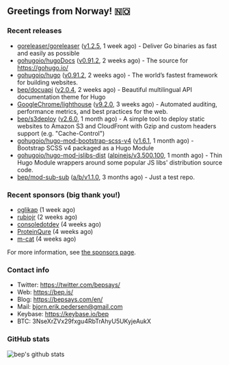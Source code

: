 ## Greetings from Norway! 🇳🇴

### Recent releases
- [goreleaser/goreleaser](https://github.com/goreleaser/goreleaser) ([v1.2.5](https://github.com/goreleaser/goreleaser/releases/tag/v1.2.5), 1 week ago) - Deliver Go binaries as fast and easily as possible
- [gohugoio/hugoDocs](https://github.com/gohugoio/hugoDocs) ([v0.91.2](https://github.com/gohugoio/hugoDocs/releases/tag/v0.91.2), 2 weeks ago) - The source for https://gohugo.io/
- [gohugoio/hugo](https://github.com/gohugoio/hugo) ([v0.91.2](https://github.com/gohugoio/hugo/releases/tag/v0.91.2), 2 weeks ago) - The world’s fastest framework for building websites.
- [bep/docuapi](https://github.com/bep/docuapi) ([v2.0.4](https://github.com/bep/docuapi/releases/tag/v2.0.4), 2 weeks ago) - Beautiful multilingual API documentation theme for Hugo
- [GoogleChrome/lighthouse](https://github.com/GoogleChrome/lighthouse) ([v9.2.0](https://github.com/GoogleChrome/lighthouse/releases/tag/v9.2.0), 3 weeks ago) - Automated auditing, performance metrics, and best practices for the web.
- [bep/s3deploy](https://github.com/bep/s3deploy) ([v2.6.0](https://github.com/bep/s3deploy/releases/tag/v2.6.0), 1 month ago) - A simple tool to deploy static websites to Amazon S3 and CloudFront with Gzip and custom headers support (e.g. &#34;Cache-Control&#34;)
- [gohugoio/hugo-mod-bootstrap-scss-v4](https://github.com/gohugoio/hugo-mod-bootstrap-scss-v4) ([v1.6.1](https://github.com/gohugoio/hugo-mod-bootstrap-scss-v4/releases/tag/v1.6.1), 1 month ago) - Bootstrap SCSS v4 packaged as a Hugo Module
- [gohugoio/hugo-mod-jslibs-dist](https://github.com/gohugoio/hugo-mod-jslibs-dist) ([alpinejs/v3.500.100](https://github.com/gohugoio/hugo-mod-jslibs-dist/releases/tag/alpinejs%2Fv3.500.100), 1 month ago) - Thin Hugo Module wrappers around some popular JS libs&#39; distribution source code.
- [bep/mod-sub-sub](https://github.com/bep/mod-sub-sub) ([a/b/v1.1.0](https://github.com/bep/mod-sub-sub/releases/tag/a%2Fb%2Fv1.1.0), 3 months ago) - Just a test repo.


### Recent sponsors (big thank you!)

- [oglikap](https://github.com/oglikap) (1 week ago)
- [rubiojr](https://github.com/rubiojr) (2 weeks ago)
- [consoledotdev](https://github.com/consoledotdev) (4 weeks ago)
- [ProteinQure](https://github.com/ProteinQure) (4 weeks ago)
- [m-cat](https://github.com/m-cat) (4 weeks ago)

For more information, see [the sponsors page](https://github.com/sponsors/bep/).

### Contact info
- Twitter: https://twitter.com/bepsays/
- Web: https://bep.is/
- Blog: https://bepsays.com/en/
- Mail: bjorn.erik.pedersen@gmail.com
- Keybase: https://keybase.io/bep
- BTC: 3NseXrZVx29fxgu4RbTrAhyU5UKyjeAukX


### GitHub stats
![bep's github stats](https://github-readme-stats.vercel.app/api?username=bep&count_private=true&hide_title=true)

